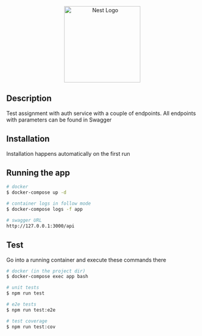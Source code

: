 <p align="center">
  <a href="http://nestjs.com/" target="blank"><img src="https://nestjs.com/img/logo-small.svg" width="200" alt="Nest Logo" /></a>
</p>


## Description

Test assignment with auth service with a couple of endpoints.
All endpoints with parameters can be found in Swagger 

## Installation
Installation happens automatically on the first run

## Running the app

```bash
# docker
$ docker-compose up -d

# container logs in follow mode
$ docker-compose logs -f app

# swagger URL
http://127.0.0.1:3000/api
```

## Test
Go into a running container and execute these commands there
```bash
# docker (in the project dir)
$ docker-compose exec app bash

# unit tests
$ npm run test

# e2e tests
$ npm run test:e2e

# test coverage
$ npm run test:cov
```
